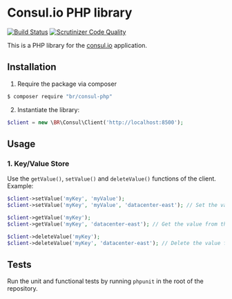 Consul.io PHP library
=====================

[![Build Status](https://travis-ci.org/baldurrensch/consul-php.svg?branch=master)](https://travis-ci.org/baldurrensch/consul-php)
[![Scrutinizer Code Quality](https://scrutinizer-ci.com/g/baldurrensch/consul-php/badges/quality-score.png?s=47ccfd304909099f4a5e1241dc3d30db8f8d0134)](https://scrutinizer-ci.com/g/baldurrensch/consul-php/)

This is a PHP library for the [consul.io] application.

Installation
------------

1. Require the package via composer

```bash
$ composer require "br/consul-php"
```

2. Instantiate the library:

```php
$client = new \BR\Consul\Client('http://localhost:8500');
```

Usage
-----

### 1. Key/Value Store

Use the `getValue()`, `setValue()` and `deleteValue()` functions of the client. Example:

```php
$client->setValue('myKey', 'myValue');
$client->setValue('myKey', 'myValue', 'datacenter-east'); // Set the value in the datacenter-east datacenter

$client->getValue('myKey');
$client->getValue('myKey', 'datacenter-east'); // Get the value from the datacenter-east datacenter

$client->deleteValue('myKey');
$client->deleteValue('myKey', 'datacenter-east'); // Delete the value from the datacenter-east datacenter
```

Tests
-----

Run the unit and functional tests by running `phpunit` in the root of the repository.

[consul.io]: http://www.consul.io/
